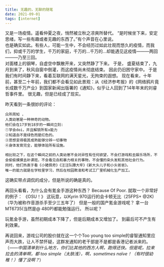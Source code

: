 ```yaml
---
title: 无趣的，无聊的随笔
date: 2021-09-01
tags: [internet]
---
```


又是一场疫情。遥看仲夏之夜，悄然被立秋之凉爽所替代。
“是时候坐下来，安定思绪，写一些有趣或者无趣的东西了。”有个声音在心里说。<br>
也是确实如此。有些人，可能一生中，不会经历过如此壮观而悠久的疫情，而我们，抑或千万的学生，千万的家庭，千万的...千万的...却能遇见这疫情———两回———乃至三回。<br>
对面楼上的钢琴，自虚空中飘散开来，又突然静了下来。
于是，
盛夏结束了，九月到来了，秋风自窗中倒灌，而这疫情尚未彻底结束。
因此仍旧困守家中。
于是我们有时间静下来，看着互联网的满天星光，无拘束的遐想。
现在看来，十年前，甚至二十年前，我们都不会看见如此景观：从《经济参考报》的《网络鸦片竟长成数千万产业》到国家新闻出版署的《通知》，似乎让人回到了14年年末的刘睿哲事件里。
很无趣，但是已经成了现实。

昨天看到一条很妙的评论：
```Comment
众所周知 ，
人类幼崽是一种神奇的动物。
他们会在17岁到18岁的一瞬间立刻:
①学会doi，并且解锁所有x能力
②知道血不是绿色而是红色的。
③思想变得极其成熟能够分辨一切事物
④身体发育完全，能够体验所有设施。

相比较之下，在这个瞬间之前的人类幼崽不会对异性有任何欲望，不会打游戏和去娱乐场所，不会偷偷摸摸去补课班，不会看见血和暴力相关的事物，不会懂的染头发和其他社会行为。
同时，他们热衷于看《小猪佩奇》《汪汪队蹲大牢》《新大头儿子和小头爸爸》。
唯一的能力就是在学校里学习，然后在校园欺凌和考试工厂里机械化生产加工。
```

这确实带点调侃的成分，但是所说的确是真的。

再回头看看，为什么会有氪金手游这种东西？
Because Of Poor.
就取一个非常好的例子：
《OSU！》
这玩意，以Kyrin 970运行的会卡顿无比（25FPS+ @2K)
（华为被称作音游杀手至少三五年了）
但是一般的国产氪金游戏呢？
拿一台MT6735(当然是@ 480P)都能勉强运行。
所以呢？

玩氪金手游，虽然初期成本下降了，但是后期成本又增加了。
到最后可不产生有利效果。

再说回来，游戏公司的股价就在这一个个Too young too simple的睿智通知里应声而大跌，让人不禁怀疑，这群发通知的老干部是不是都是香港记者派来的。（*——中国清单到什么地方，你们比其他的西方人啊，跑得还快。但是呢，拉来拉去的清单啊，都 too simple（太肤浅），啊，sometimes naïve！（有时很幼稚！）懂了没啊？*）



